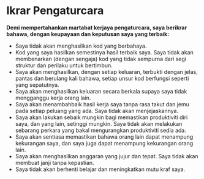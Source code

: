 # Ikrar Pengaturcara

**Demi mempertahankan martabat kerjaya pengaturcara, saya berikrar bahawa, dengan keupayaan dan keputusan saya yang terbaik:**
- Saya tidak akan menghasilkan kod yang berbahaya.
- Kod yang saya hasilkan semestinya hasil terbaik saya. Saya tidak akan membenarkan (dengan sengaja) kod yang tidak sempurna dari segi struktur dan perilaku untuk bertimbun.
- Saya akan menghasilkan, dengan setiap keluaran, terbukti dengan jelas, pantas dan berulang kali bahawa, setiap unsur kod berfungsi seperti yang sepatutnya.
- Saya akan menghasilkan keluaran secara berkala supaya saya tidak mengganggu kerja orang lain.
- Saya akan menambahbaik hasil kerja saya tanpa rasa takut dan jemu pada setiap peluang yang ada. Saya tidak akan menjejaskannya.
- Saya akan lakukan sebaik mungkin bagi memastikan produktiviti diri saya, dan yang lain, setinggi mungkin. Saya tidak akan melakukan sebarang perkara yang bakal mengurangkan produktiviti sedia ada.
- Saya akan sentiasa memastikan bahawa orang lain dapat menampung kekurangan saya, dan saya juga dapat menampung kekurangan orang lain.
- Saya akan menghasilkan anggaran yang jujur dan tepat. Saya tidak akan membuat janji tanpa kepastian.
- Saya tidak akan berhenti belajar dan meningkatkan mutu kraf saya.
